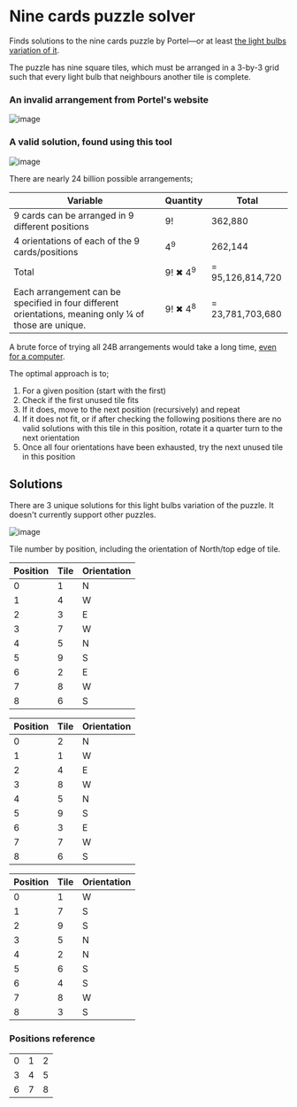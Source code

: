 # Nine cards puzzle solver

Finds solutions to the nine cards puzzle by Portel—or at least [the light bulbs variation of it](https://www.portel.ee/en/pood/lightbulbs).

The puzzle has nine square tiles, which must be arranged in a 3-by-3 grid such that every light bulb that neighbours another tile is complete.

### An invalid arrangement from Portel's website

![image](https://github.com/user-attachments/assets/1e665c1e-5d06-46ea-ac80-3446849439c1)

### A valid solution, found using this tool

![image](https://github.com/user-attachments/assets/890b4908-36ab-4d8f-b8c6-fe939bf7094c)

There are nearly 24 billion possible arrangements;

| Variable                                                                                              | Quantity           | Total            |
|-------------------------------------------------------------------------------------------------------|--------------------|------------------|
| 9 cards can be arranged in 9 different positions                                                      | 9!                 | 362,880          |
| 4 orientations of each of the 9 cards/positions                                                       | 4<sup>9</sup>      | 262,144          |
| Total                                                                                                 | 9! ✖ 4<sup>9</sup> | = 95,126,814,720 |
| Each arrangement can be specified in four different orientations, meaning only ¼ of those are unique. | 9! ✖ 4<sup>8</sup> | = 23,781,703,680 |

A brute force of trying all 24B arrangements would take a long time, [even for a computer](https://github.com/dcreemer/scramble#:~:text=naive%20golang%20solution%20took%20almost%2022%20minutes%20to%20find%20all%20of%20the%20solutions).

The optimal approach is to;

1. For a given position (start with the first)
2. Check if the first unused tile fits
3. If it does, move to the next position (recursively) and repeat
4. If it does not fit, or if after checking the following positions there are no valid solutions with this tile in this position, rotate it a quarter turn to the next orientation
5. Once all four orientations have been exhausted, try the next unused tile in this position

## Solutions

There are 3 unique solutions for this light bulbs variation of the puzzle. It doesn't currently support other puzzles.

![image](https://github.com/user-attachments/assets/e7e3877c-c210-43f9-8596-c9fb30f11b44)

Tile number by position, including the orientation of North/top edge of tile.

| Position | Tile | Orientation |
|----------|------|-------------|
| 0        | 1    | N           |
| 1        | 4    | W           |
| 2        | 3    | E           |
| 3        | 7    | W           |
| 4        | 5    | N           |
| 5        | 9    | S           |
| 6        | 2    | E           |
| 7        | 8    | W           |
| 8        | 6    | S           |

| Position | Tile | Orientation |
|----------|------|-------------|
| 0        | 2    | N           |
| 1        | 1    | W           |
| 2        | 4    | E           |
| 3        | 8    | W           |
| 4        | 5    | N           |
| 5        | 9    | S           |
| 6        | 3    | E           |
| 7        | 7    | W           |
| 8        | 6    | S           |

| Position | Tile | Orientation |
|----------|------|-------------|
| 0        | 1    | W           |
| 1        | 7    | S           |
| 2        | 9    | S           |
| 3        | 5    | N           |
| 4        | 2    | N           |
| 5        | 6    | S           |
| 6        | 4    | S           |
| 7        | 8    | W           |
| 8        | 3    | S           |

### Positions reference

|   |   |   |
|---|---|---|
| 0 | 1 | 2 |
| 3 | 4 | 5 |
| 6 | 7 | 8 |

